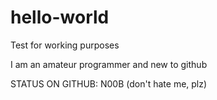 # hello-world
Test for working purposes

I am an amateur programmer and new to github


STATUS ON GITHUB: N00B
(don't hate me, plz)
